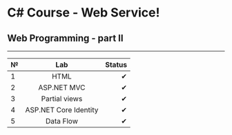 # C# Course - Web Service!
## Web Programming - part II
---

| №             | Lab                   | Status|
| ------------- |:---------------------:| -----:|
| 1             | HTML                  | ✔     |
| 2             | ASP.NET MVC           | ✔     |
| 3             | Partial views         | ✔     |
| 4             | ASP.NET Core Identity | ✔     |   
| 5             | Data Flow             | ✔     |
